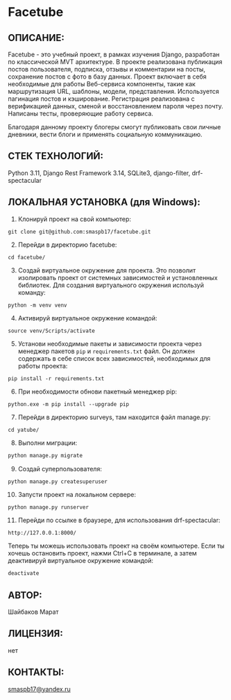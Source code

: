 # Facetube
## ОПИСАНИЕ:
Facetube - это учебный проект, в рамках изучения Django, разработан по классической МVТ архитектуре. В проекте реализована публикация постов пользователя, подписка, отзывы и комментарии на посты, сохранение постов с фото в базу данных. Проект включает в себя необходимые для работы Веб-сервиса компоненты, такие как маршрутизация URL, шаблоны, модели, представления. Используется пагинация постов и кэширование. Регистрация реализована с верификацией данных, сменой и восстановлением пароля через почту. Написаны тесты, проверяющие работу сервиса.

Благодаря данному проекту блогеры смогут публиковать свои личные дневники, вести блоги и применять социальную коммуникацию. 
## СТЕК ТЕХНОЛОГИЙ:
Python 3.11, Django Rest Framework 3.14, SQLite3, django-filter, drf-spectacular   

## ЛОКАЛЬНАЯ УСТАНОВКА (для Windows):

1. Клонируй проект на свой компьютер:
```
git clone git@github.com:smaspb17/facetube.git
```
2. Перейди в директорию facetube:
```
cd facetube/
```
3. Создай виртуальное окружение для проекта. Это позволит изолировать проект от системных зависимостей и установленных библиотек. Для создания виртуального окружения используй команду:
```
python -m venv venv
```
4. Активируй виртуальное окружение командой:
```
source venv/Scripts/activate
```
5. Установи необходимые пакеты и зависимости проекта через менеджер пакетов `pip` и `requirements.txt` файл. Он должен содержать в себе список всех зависимостей, необходимых для работы проекта:
```
pip install -r requirements.txt
```
6. При необходимости обнови пакетный менеджер pip:
``` 
python.exe -m pip install --upgrade pip
```
7. Перейди в директорию surveys, там находится файл manage.py:
```
cd yatube/
```
8. Выполни миграции:
```cmd
python manage.py migrate
```
9. Создай суперпользователя:
```cmd
python manage.py createsuperuser
```
10. Запусти проект на локальном сервере:
```
python manage.py runserver
```
11. Перейди по ссылке в браузере, для использования drf-spectacular:
```
http://127.0.0.1:8000/
``` 
Теперь ты можешь использовать проект на своём компьютере. Если ты хочешь остановить проект, нажми Ctrl+C в терминале, а затем деактивируй виртуальное окружение командой:
```cmd
deactivate
```

## АВТОР:

Шайбаков Марат

## ЛИЦЕНЗИЯ:

нет

## КОНТАКТЫ:

smaspb17@yandex.ru
